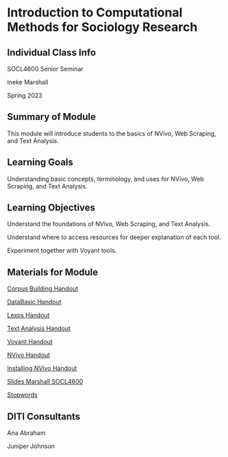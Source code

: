 # Introduction to Computational Methods for Sociology Research



## Individual Class Info
SOCL4600 Senior Seminar

Ineke Marshall

Spring 2023


## Summary of Module
This module will introduce students to the basics of NVivo, Web Scraping, and Text Analysis.


## Learning Goals
Understanding basic concepts, terminology, and uses for NVivo, Web Scraping, and Text Analysis.


## Learning Objectives
Understand the foundations of NVivo, Web Scraping, and Text Analysis.

Understand where to access resources for deeper explanation of each tool.

Experiment together with Voyant tools.


## Materials for Module
[Corpus Building Handout](https://github.com/NULabNortheastern/digitalassignmentshowcase/blob/master/handouts/text-analysis/Handout-Corpus_Building.pdf)

[DataBasic Handout](https://github.com/NULabNortheastern/digitalassignmentshowcase/blob/master/handouts/text-analysis/Handout-DataBasic_Suite.pdf)

[Lexos Handout](https://github.com/NULabNortheastern/digitalassignmentshowcase/blob/master/handouts/text-analysis/Handout-Lexos.pdf)

[Text Analysis Handout](https://github.com/NULabNortheastern/digitalassignmentshowcase/blob/master/handouts/text-analysis/Handout-Links_Resources.pdf)

[Voyant Handout](https://github.com/NULabNortheastern/digitalassignmentshowcase/blob/master/handouts/text-analysis/Handout-Voyant.pdf)

[NVivo Handout](https://github.com/NULabNortheastern/digitalassignmentshowcase/blob/master/handouts/coding_qualitative/Handout-NVivo.pdf)

[Installing NVivo Handout](https://github.com/NULabNortheastern/digitalassignmentshowcase/blob/master/handouts/coding_qualitative/Handout-Installing_NVivo.pdf)

[Slides Marshall SOCL4600](https://github.com/NULabNortheastern/digitalassignmentshowcase/blob/master/multi-domain-modules/sp23-marshall-socl4600-multi/Slides-Marshall.pdf)

[Stopwords](https://drive.google.com/drive/u/1/folders/1lzpWK1lFTd40qNprBBbbNeyjaTfLBUsH)

## DITI Consultants
Ana Abraham

Juniper Johnson